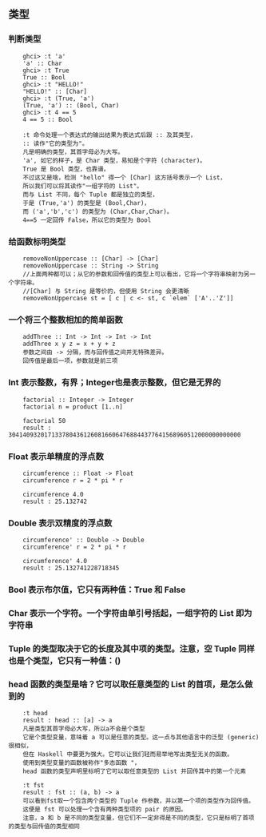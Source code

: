 

## 类型

### 判断类型
        ghci> :t 'a'  
        'a' :: Char  
        ghci> :t True  
        True :: Bool  
        ghci> :t "HELLO!"  
        "HELLO!" :: [Char]  
        ghci> :t (True, 'a')  
        (True, 'a') :: (Bool, Char)  
        ghci> :t 4 == 5  
        4 == 5 :: Bool

        :t 命令处理一个表达式的输出结果为表达式后跟 :: 及其类型，
        :: 读作"它的类型为"。
        凡是明确的类型，其首字母必为大写。
        'a', 如它的样子，是 Char 类型，易知是个字符 (character)。
        True 是 Bool 类型，也靠谱。
        不过这又是啥，检测 "hello" 得一个 [Char] 这方括号表示一个 List，
        所以我们可以将其读作"一组字符的 List"。
        而与 List 不同，每个 Tuple 都是独立的类型，
        于是 (True,'a') 的类型是 (Bool,Char)，
        而 ('a','b','c') 的类型为 (Char,Char,Char)。
        4==5 一定回传 False，所以它的类型为 Bool
        
### 给函数标明类型
        removeNonUppercase :: [Char] -> [Char]  
        removeNonUppercase :: String -> String
        //上面两种都可以；从它的参数和回传值的类型上可以看出，它将一个字符串映射为另一个字符串。
        //[Char] 与 String 是等价的，但使用 String 会更清晰
        removeNonUppercase st = [ c | c <- st, c `elem` ['A'..'Z']]
        
### 一个将三个整数相加的简单函数
        addThree :: Int -> Int -> Int -> Int  
        addThree x y z = x + y + z
        参数之间由 -> 分隔，而与回传值之间并无特殊差异。
        回传值是最后一项，参数就是前三项
        
### Int 表示整数，有界；Integer也是表示整数，但它是无界的
        factorial :: Integer -> Integer  
        factorial n = product [1..n]
        
        factorial 50  
        result : 30414093201713378043612608166064768844377641568960512000000000000
        
### Float 表示单精度的浮点数
        circumference :: Float -> Float  
        circumference r = 2 * pi * r
        
        circumference 4.0  
        result : 25.132742
        
### Double 表示双精度的浮点数
        circumference' :: Double -> Double  
        circumference' r = 2 * pi * r
        
        circumference' 4.0  
        result : 25.132741228718345
        
### Bool 表示布尔值，它只有两种值：True 和 False

### Char 表示一个字符。一个字符由单引号括起，一组字符的 List 即为字符串

### Tuple 的类型取决于它的长度及其中项的类型。注意，空 Tuple 同样也是个类型，它只有一种值：()
        
### head 函数的类型是啥？它可以取任意类型的 List 的首项，是怎么做到的
        :t head  
        result : head :: [a] -> a
        凡是类型其首字母必大写，所以a不会是个类型
        它是个类型变量，意味着 a 可以是任意的类型。这一点与其他语言中的泛型 (generic) 很相似，
        但在 Haskell 中要更为强大。它可以让我们轻而易举地写出类型无关的函数。
        使用到类型变量的函数被称作"多态函数 "，
        head 函数的类型声明里标明了它可以取任意类型的 List 并回传其中的第一个元素
        
        :t fst  
        result : fst :: (a, b) -> a
        可以看到fst取一个包含两个类型的 Tuple 作参数，并以第一个项的类型作为回传值。
        这便是 fst 可以处理一个含有两种类型项的 pair 的原因。
        注意，a 和 b 是不同的类型变量，但它们不一定非得是不同的类型，它只是标明了首项的类型与回传值的类型相同
        
        
        
        
        
        
        
        
